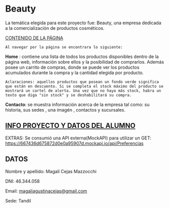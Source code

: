 # Beauty

  La temática elegida para este proyecto fue: Beauty, una empresa dedicada a la comercialización de productos cosméticos.

<ins>CONTENIDO DE LA PÁGINA </ins>

    Al navegar por la página se encontrara lo siguiente:

   **Home** : contiene una lista de todos los productos disponibles dentro de la página web, información sobre ellos y la posibilidad de comprarlos. Además posee un carrito de compras,       donde se puede ver los productos acumulados durante la compra y la cantidad elegida por producto.

    Aclaraciones: aquellos productos que posean un fondo verde significa que están en descuento. Si se completa el stock máximo del producto se mostrará un cartel de alerta. Una vez que no haya más stock, habra un texto que diga "sin stock" y se deshabilitará su compra.

   **Contacto**: se muestra información acerca de la empresa tal como: su historia, sus sedes , una imagén , contactos y sucursales.



## <ins>INFO PROYECTO Y DATOS DEL ALUMNO </ins>

  EXTRAS: Se consumió una API externa(MockAPI) para utilizar un GET: https://667436d675872d0e0a95907d.mockapi.io/api/Preferencias


 ## **DATOS**
  
   Nombre y apellido: Magalí Cejas Mazzocchi
   
   DNI: 46.344.058
   
   Email: magaliagustinacejas@gmail.com
   
   Sede: Tandil








